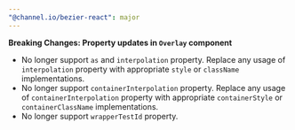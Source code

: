```yaml
---
"@channel.io/bezier-react": major
---
```


**Breaking Changes: Property updates in `Overlay` component**

- No longer support `as` and `interpolation` property. Replace any usage of `interpolation` property with appropriate `style` or `className` implementations.
- No longer support `containerInterpolation` property. Replace any usage of `containerInterpolation` property with appropriate `containerStyle` or `containerClassName` implementations.
- No longer support `wrapperTestId` property.
